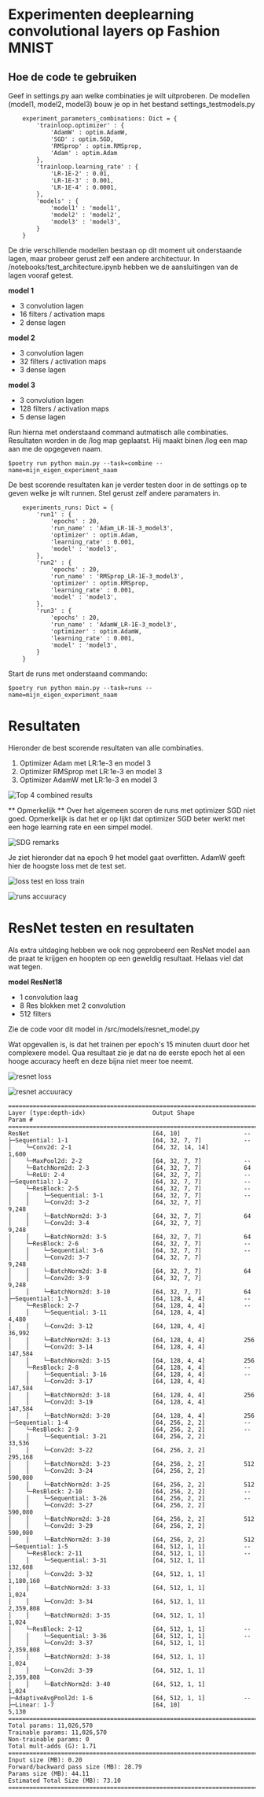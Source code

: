 # Experimenten deeplearning convolutional layers op Fashion MNIST

## Hoe de code te gebruiken

Geef in settings.py aan welke combinaties je wilt uitproberen. De modellen (model1, model2, model3) bouw je op in het bestand settings_testmodels.py

```
    experiment_parameters_combinations: Dict = {
        'trainloop.optimizer' : {
            'AdamW' : optim.AdamW,
            'SGD' : optim.SGD,
            'RMSprop' : optim.RMSprop,
            'Adam' : optim.Adam
        },
        'trainloop.learning_rate' : {
            'LR-1E-2' : 0.01,
            'LR-1E-3' : 0.001,
            'LR-1E-4' : 0.0001,
        },
        'models' : {
            'model1' : 'model1',
            'model2' : 'model2',
            'model3' : 'model3',
        }
    }
```

De drie verschillende modellen bestaan op dit moment uit onderstaande lagen, maar probeer gerust zelf een andere architectuur. In /notebooks/test_architecture.ipynb hebben we de aansluitingen van de lagen vooraf getest.

**model 1**

- 3 convolution lagen
- 16 filters / activation maps
- 2 dense lagen

**model 2**

- 3 convolution lagen
- 32 filters / activation maps
- 3 dense lagen

**model 3**

- 3 convolution lagen
- 128 filters / activation maps
- 5 dense lagen


Run hierna met onderstaand command autmatisch alle combinaties. Resultaten worden in de /log map geplaatst. Hij maakt binen /log een map aan me de opgegeven naam.

`
$poetry run python main.py --task=combine --name=mijn_eigen_experiment_naam
`

De best scorende resultaten kan je verder testen door in de settings op te geven welke je wilt runnen. Stel gerust zelf andere paramaters in.

```
    experiments_runs: Dict = {
        'run1' : {
            'epochs' : 20,
            'run_name' : 'Adam_LR-1E-3_model3',
            'optimizer' : optim.Adam,
            'learning_rate' : 0.001,
            'model' : 'model3',
        },
        'run2' : {
            'epochs' : 20,
            'run_name' : 'RMSprop_LR-1E-3_model3',
            'optimizer' : optim.RMSprop,
            'learning_rate' : 0.001,
            'model' : 'model3',
        },
        'run3' : {
            'epochs' : 20,
            'run_name' : 'AdamW_LR-1E-3_model3',
            'optimizer' : optim.AdamW,
            'learning_rate' : 0.001,
            'model' : 'model3',
        }
    }
```

Start de runs met onderstaand commando:

`
$poetry run python main.py --task=runs --name=mijn_eigen_experiment_naam
`

# Resultaten

Hieronder de best scorende resultaten van alle combinaties. 

1. Optimizer Adam met LR:1e-3 en model 3
2. Optimizer RMSprop met LR:1e-3 en model 3
2. Optimizer AdamW met LR:1e-3 en model 3

![Top 4 combined results](images/combine_results2.png)

** Opmerkelijk **
Over het algemeen scoren de runs met optimizer SGD niet goed. Opmerkelijk is dat het er op lijkt dat optimizer SGD beter werkt met een hoge learning rate en een simpel model.

![SDG remarks](images/combine_SGD_remarks.png)


Je ziet hieronder dat na epoch 9 het model gaat overfitten. AdamW geeft hier de hoogste loss met de test set.

![loss test en loss train](images/runs_loss_test_loss_train.png)

![runs accuuracy](images/runs_accuracy.png)

# ResNet testen en resultaten
Als extra uitdaging hebben we ook nog geprobeerd een ResNet model aan de praat te krijgen en hoopten op een geweldig resultaat. Helaas viel dat wat tegen.

**model ResNet18**

- 1 convolution laag
- 8 Res blokken met 2 convolution 
- 512 filters

Zie de code voor dit model in /src/models/resnet_model.py

Wat opgevallen is, is dat het trainen per epoch's 15 minuten duurt door het complexere model. Qua resultaat zie je dat na de eerste epoch het al een hooge accuracy heeft en deze bijna niet meer toe neemt.

![resnet loss](images/resnet_loss.png)

![resnet accuuracy](images/resnet_accuracy.png)




```
==========================================================================================
Layer (type:depth-idx)                   Output Shape              Param #
==========================================================================================
ResNet                                   [64, 10]                  --
├─Sequential: 1-1                        [64, 32, 7, 7]            --
│    └─Conv2d: 2-1                       [64, 32, 14, 14]          1,600
│    └─MaxPool2d: 2-2                    [64, 32, 7, 7]            --
│    └─BatchNorm2d: 2-3                  [64, 32, 7, 7]            64
│    └─ReLU: 2-4                         [64, 32, 7, 7]            --
├─Sequential: 1-2                        [64, 32, 7, 7]            --
│    └─ResBlock: 2-5                     [64, 32, 7, 7]            --
│    │    └─Sequential: 3-1              [64, 32, 7, 7]            --
│    │    └─Conv2d: 3-2                  [64, 32, 7, 7]            9,248
│    │    └─BatchNorm2d: 3-3             [64, 32, 7, 7]            64
│    │    └─Conv2d: 3-4                  [64, 32, 7, 7]            9,248
│    │    └─BatchNorm2d: 3-5             [64, 32, 7, 7]            64
│    └─ResBlock: 2-6                     [64, 32, 7, 7]            --
│    │    └─Sequential: 3-6              [64, 32, 7, 7]            --
│    │    └─Conv2d: 3-7                  [64, 32, 7, 7]            9,248
│    │    └─BatchNorm2d: 3-8             [64, 32, 7, 7]            64
│    │    └─Conv2d: 3-9                  [64, 32, 7, 7]            9,248
│    │    └─BatchNorm2d: 3-10            [64, 32, 7, 7]            64
├─Sequential: 1-3                        [64, 128, 4, 4]           --
│    └─ResBlock: 2-7                     [64, 128, 4, 4]           --
│    │    └─Sequential: 3-11             [64, 128, 4, 4]           4,480
│    │    └─Conv2d: 3-12                 [64, 128, 4, 4]           36,992
│    │    └─BatchNorm2d: 3-13            [64, 128, 4, 4]           256
│    │    └─Conv2d: 3-14                 [64, 128, 4, 4]           147,584
│    │    └─BatchNorm2d: 3-15            [64, 128, 4, 4]           256
│    └─ResBlock: 2-8                     [64, 128, 4, 4]           --
│    │    └─Sequential: 3-16             [64, 128, 4, 4]           --
│    │    └─Conv2d: 3-17                 [64, 128, 4, 4]           147,584
│    │    └─BatchNorm2d: 3-18            [64, 128, 4, 4]           256
│    │    └─Conv2d: 3-19                 [64, 128, 4, 4]           147,584
│    │    └─BatchNorm2d: 3-20            [64, 128, 4, 4]           256
├─Sequential: 1-4                        [64, 256, 2, 2]           --
│    └─ResBlock: 2-9                     [64, 256, 2, 2]           --
│    │    └─Sequential: 3-21             [64, 256, 2, 2]           33,536
│    │    └─Conv2d: 3-22                 [64, 256, 2, 2]           295,168
│    │    └─BatchNorm2d: 3-23            [64, 256, 2, 2]           512
│    │    └─Conv2d: 3-24                 [64, 256, 2, 2]           590,080
│    │    └─BatchNorm2d: 3-25            [64, 256, 2, 2]           512
│    └─ResBlock: 2-10                    [64, 256, 2, 2]           --
│    │    └─Sequential: 3-26             [64, 256, 2, 2]           --
│    │    └─Conv2d: 3-27                 [64, 256, 2, 2]           590,080
│    │    └─BatchNorm2d: 3-28            [64, 256, 2, 2]           512
│    │    └─Conv2d: 3-29                 [64, 256, 2, 2]           590,080
│    │    └─BatchNorm2d: 3-30            [64, 256, 2, 2]           512
├─Sequential: 1-5                        [64, 512, 1, 1]           --
│    └─ResBlock: 2-11                    [64, 512, 1, 1]           --
│    │    └─Sequential: 3-31             [64, 512, 1, 1]           132,608
│    │    └─Conv2d: 3-32                 [64, 512, 1, 1]           1,180,160
│    │    └─BatchNorm2d: 3-33            [64, 512, 1, 1]           1,024
│    │    └─Conv2d: 3-34                 [64, 512, 1, 1]           2,359,808
│    │    └─BatchNorm2d: 3-35            [64, 512, 1, 1]           1,024
│    └─ResBlock: 2-12                    [64, 512, 1, 1]           --
│    │    └─Sequential: 3-36             [64, 512, 1, 1]           --
│    │    └─Conv2d: 3-37                 [64, 512, 1, 1]           2,359,808
│    │    └─BatchNorm2d: 3-38            [64, 512, 1, 1]           1,024
│    │    └─Conv2d: 3-39                 [64, 512, 1, 1]           2,359,808
│    │    └─BatchNorm2d: 3-40            [64, 512, 1, 1]           1,024
├─AdaptiveAvgPool2d: 1-6                 [64, 512, 1, 1]           --
├─Linear: 1-7                            [64, 10]                  5,130
==========================================================================================
Total params: 11,026,570
Trainable params: 11,026,570
Non-trainable params: 0
Total mult-adds (G): 1.71
==========================================================================================
Input size (MB): 0.20
Forward/backward pass size (MB): 28.79
Params size (MB): 44.11
Estimated Total Size (MB): 73.10
==========================================================================================
```